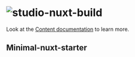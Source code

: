 # ![studio-nuxt-build](https://github.com/sudo-self/nuxt-studio/actions/workflows/studio.yml/badge.svg)

Look at the [Content documentation](https://content.nuxt.com/) to learn more.

## Minimal-nuxt-starter

